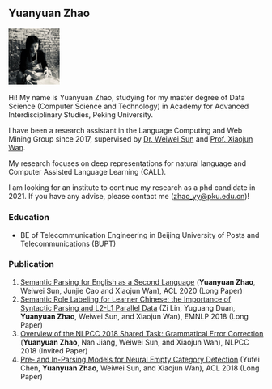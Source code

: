 ## Yuanyuan Zhao

<img src="me.jpg" width="20%">

Hi! My name is Yuanyuan Zhao, studying for my master degree of Data Science (Computer Science and Technology) in Academy for Advanced Interdisciplinary Studies, Peking University.

I have been a research assistant in the Language Computing and Web Mining Group since 2017, supervised by [Dr. Weiwei Sun](https://www.cl.cam.ac.uk/~ws390/) and [Prof. Xiaojun Wan](https://wanxiaojun.github.io/).

My research focuses on deep representations for natural language and Computer Assisted Language Learning (CALL).

I am looking for an institute to continue my research as a phd candidate in 2021.
If you have any advise, please contact me (zhao_yy@pku.edu.cn)!

### Education

- BE of Telecommunication Engineering in Beijing University of Posts and Telecommunications (BUPT)

### Publication

1. [Semantic Parsing for English as a Second Language](https://www.aclweb.org/anthology/2020.acl-main.606.pdf)
(**Yuanyuan Zhao**, Weiwei Sun, Junjie Cao and Xiaojun Wan), ACL 2020 (Long Paper)
2. [Semantic Role Labeling for Learner Chinese: the Importance of Syntactic Parsing and L2-L1 Parallel Data](https://aclweb.org/anthology/D18-1414) (Zi Lin, Yuguang Duan, **Yuanyuan Zhao**, Weiwei Sun, and Xiaojun Wan), EMNLP 2018 (Long Paper)
3. [Overview of the NLPCC 2018 Shared Task: Grammatical Error Correction](http://tcci.ccf.org.cn/conference/2018/papers/EV11.pdf) (**Yuanyuan Zhao**, Nan Jiang, Weiwei Sun, and Xiaojun Wan), NLPCC 2018 (Invited Paper)
4. [Pre- and In-Parsing Models for Neural Empty Category Detection](https://aclweb.org/anthology/P18-1250) (Yufei Chen, **Yuanyuan Zhao**, Weiwei Sun, and Xiaojun Wan), ACL 2018 (Long Paper)
